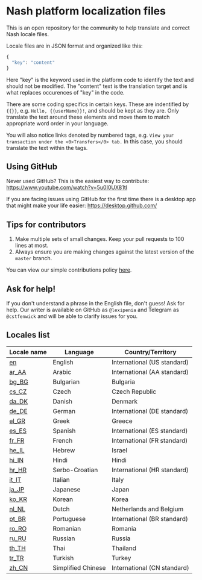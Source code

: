 # Nash platform localization files

This is an open repository for the community to help translate and correct Nash locale files.

Locale files are in JSON format and organized like this:

```javascript
{
  "key": "content"
}
```

Here "key" is the keyword used in the platform code to identify the text and should not be modified. The "content" text is the translation target and is what replaces occurences of "key" in the code.

There are some coding specifics in certain keys. These are indentified by `{{}}`,  e.g. `Hello, {{userName}}!`, and should be kept as they are. Only translate the text around these elements and move them to match appropriate word order in your language.

You will also notice links denoted by numbered tags, e.g. `View your transaction under the <0>Transfers</0> tab.` In this case, you should translate the text within the tags.

## Using GitHub

Never used GitHub? This is the easiest way to contribute:
https://www.youtube.com/watch?v=5u0I0UX81tI

If you are facing issues using GitHub for the first time there is a desktop app that might make your life easier: https://desktop.github.com/

## Tips for contributors

1) Make multiple sets of small changes. Keep your pull requests to 100 lines at most.
2) Always ensure you are making changes against the latest version of the `master` branch.

You can view our simple contributions policy [here](./CONTRIBUTING.md).

## Ask for help!

If you don't understand a phrase in the English file, don't guess! Ask for help. Our writer is available on GitHub as `@lexipenia` and Telegram as `@cstfenwick` and will be able to clarify issues for you. 

## Locales list

| Locale name | Language           | Country/Territory           |
|-------------|--------------------|-----------------------------|
| [en](./locales/en.json)             | English            | International (US standard) |
| [ar_AA](./locales/ar_AA.json)       | Arabic             | International (AA standard) |
| [bg_BG](./locales/bg_BG.json)       | Bulgarian          | Bulgaria                    |
| [cs_CZ](./locales/cs_CZ.json)       | Czech              | Czech Republic              |
| [da_DK](./locales/da_DK.json)       | Danish             | Denmark                     |
| [de_DE](./locales/de_DE.json)       | German             | International (DE standard) |
| [el_GR](./locales/el_GR.json)       | Greek              | Greece                      |
| [es_ES](./locales/es_ES.json)       | Spanish            | International (ES standard) |
| [fr_FR](./locales/fr_FR.json)       | French             | International (FR standard) |
| [he_IL](./locales/he_IL.json)       | Hebrew             | Israel                      |
| [hi_IN](./locales/hi_IN.json)       | Hindi              | Hindi                       |
| [hr_HR](./locales/hr_HR.json)       | Serbo-Croatian     | International (HR standard) |
| [it_IT](./locales/it_IT.json)       | Italian            | Italy                       |
| [ja_JP](./locales/ja_JP.json)       | Japanese           | Japan                       |
| [ko_KR](./locales/ko_KR.json)       | Korean             | Korea                       |
| [nl_NL](./locales/nl_NL.json)       | Dutch              | Netherlands and Belgium     |
| [pt_BR](./locales/pt_BR.json)       | Portuguese         | International (BR standard) |
| [ro_RO](./locales/ro-RO.json)       | Romanian           | Romania                     |
| [ru_RU](./locales/ru_RU.json)       | Russian            | Russia                      |
| [th_TH](./locales/th-TH.json)       | Thai               | Thailand                    |
| [tr_TR](./locales/tr_TR.json)       | Turkish            | Turkey                      |
| [zh_CN](./locales/zh_CN.json)       | Simplified Chinese | International (CN standard) |
